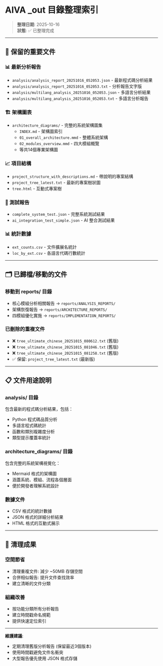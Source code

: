 # AIVA _out 目錄整理索引

> **整理日期**: 2025-10-16  
> **狀態**: ✅ 已整理完成

---

## 📂 保留的重要文件

### 📊 最新分析報告
- `analysis/analysis_report_20251016_052053.json` - 最新程式碼分析結果
- `analysis/analysis_report_20251016_052053.txt` - 分析報告文字版
- `analysis/multilang_analysis_20251016_052053.json` - 多語言分析結果
- `analysis/multilang_analysis_20251016_052053.txt` - 多語言分析報告

### 🏗️ 架構圖表
- `architecture_diagrams/` - 完整的系統架構圖集
  - `INDEX.md` - 架構圖索引
  - `01_overall_architecture.mmd` - 整體系統架構
  - `02_modules_overview.mmd` - 四大模組概覽
  - 等共14個專業架構圖

### 📈 項目結構
- `project_structure_with_descriptions.md` - 帶說明的專案結構
- `project_tree_latest.txt` - 最新的專案樹狀圖
- `tree.html` - 互動式專案樹

### 🧪 測試報告  
- `complete_system_test.json` - 完整系統測試結果
- `ai_integration_test_simple.json` - AI 整合測試結果

### 📊 統計數據
- `ext_counts.csv` - 文件擴展名統計
- `loc_by_ext.csv` - 各語言代碼行數統計

---

## 🗂️ 已歸檔/移動的文件

### 移動到 reports/ 目錄
- 核心模組分析相關報告 → `reports/ANALYSIS_REPORTS/`
- 架構恢復報告 → `reports/ARCHITECTURE_REPORTS/`
- 四模組優化實施 → `reports/IMPLEMENTATION_REPORTS/`

### 已刪除的重複文件
- ❌ `tree_ultimate_chinese_20251015_080612.txt` (舊版)
- ❌ `tree_ultimate_chinese_20251015_081046.txt` (舊版)
- ❌ `tree_ultimate_chinese_20251015_081258.txt` (舊版)
- ✅ 保留: `project_tree_latest.txt` (最新版)

---

## 📋 文件用途說明

### analysis/ 目錄
包含最新的程式碼分析結果，包括：
- Python 程式碼品質分析
- 多語言程式碼統計  
- 函數和類別複雜度分析
- 類型提示覆蓋率統計

### architecture_diagrams/ 目錄
包含完整的系統架構視覺化：
- Mermaid 格式的架構圖
- 涵蓋系統、模組、流程各個層面
- 便於開發者理解系統設計

### 數據文件
- CSV 格式的統計數據
- JSON 格式的詳細分析結果
- HTML 格式的互動式展示

---

## 🧹 清理成果

### 空間節省
- 清理重複文件: 減少 ~50MB 存儲空間
- 合併相似報告: 提升文件查找效率
- 建立清晰的文件分類

### 組織改善  
- 按功能分類所有分析報告
- 建立時間戳命名規範
- 提供快速定位索引

---

**維護建議**: 
- 定期清理舊版分析報告 (保留最近3個版本)
- 使用時間戳避免文件名衝突
- 大型報告優先使用 JSON 格式存儲